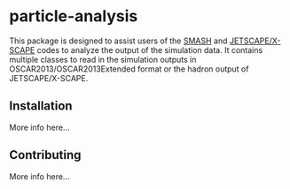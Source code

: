 # particle-analysis

This package is designed to assist users of the [SMASH](https://smash-transport.github.io/) and [JETSCAPE/X-SCAPE](https://jetscape.org/) codes to analyze the output of the simulation data.
It contains multiple classes to read in the simulation outputs in OSCAR2013/OSCAR2013Extended format or the hadron output of JETSCAPE/X-SCAPE.


## Installation
More info here...

## Contributing
More info here...


